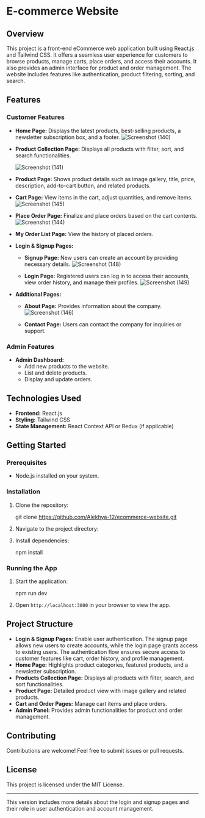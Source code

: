# **E-commerce Website**

## **Overview**
This project is a front-end eCommerce web application built using React.js and Tailwind CSS. It offers a seamless user experience for customers to browse products, manage carts, place orders, and access their accounts. It also provides an admin interface for product and order management. The website includes features like authentication, product filtering, sorting, and search.

## **Features**

### **Customer Features**
- **Home Page:** Displays the latest products, best-selling products, a newsletter subscription box, and a footer.
![Screenshot (140)](https://github.com/user-attachments/assets/906ef785-c6c3-405c-896a-5ae3e7244022)




- **Product Collection Page:** Displays all products with filter, sort, and search functionalities.

  ![Screenshot (141)](https://github.com/user-attachments/assets/d1c8daf0-43ee-4722-8fbd-beb2ea67a4db)

- **Product Page:** Shows product details such as image gallery, title, price, description, add-to-cart button, and related products.
- **Cart Page:** View items in the cart, adjust quantities, and remove items.
  ![Screenshot (145)](https://github.com/user-attachments/assets/90019ddf-e860-4ed3-a1a1-cf3fcdce6409)

- **Place Order Page:** Finalize and place orders based on the cart contents.
  ![Screenshot (144)](https://github.com/user-attachments/assets/b9438b54-7c80-4f81-8734-3809ba503dc1)


- **My Order List Page:** View the history of placed orders.
- **Login & Signup Pages:** 
  - **Signup Page:** New users can create an account by providing necessary details.
  ![Screenshot (148)](https://github.com/user-attachments/assets/07b37fd0-c5cd-4d4f-9c99-a47e2c763108)


  - **Login Page:** Registered users can log in to access their accounts, view order history, and manage their profiles.
    ![Screenshot (149)](https://github.com/user-attachments/assets/203258e3-f48f-4537-aabf-6f20e1b504fd)

- **Additional Pages:** 
  - **About Page:** Provides information about the company.
    ![Screenshot (146)](https://github.com/user-attachments/assets/03d9120c-0010-46c8-8a28-5ee81003c694)

  - **Contact Page:** Users can contact the company for inquiries or support.
    
### **Admin Features**
- **Admin Dashboard:** 
  - Add new products to the website.
  - List and delete products.
  - Display and update orders.

## **Technologies Used**
- **Frontend:** React.js
- **Styling:** Tailwind CSS
- **State Management:** React Context API or Redux (if applicable)

## **Getting Started**

### **Prerequisites**
- Node.js installed on your system.

### **Installation**
1. Clone the repository:
   
   git clone https://github.com/Alekhya-12/ecommerce-website.git

2. Navigate to the project directory:
   

3. Install dependencies:
  
   npm install


### **Running the App**
1. Start the application:
 
   npm run dev

2. Open `http://localhost:3000` in your browser to view the app.

## **Project Structure**
- **Login & Signup Pages:** Enable user authentication. The signup page allows new users to create accounts, while the login page grants access to existing users. The authentication flow ensures secure access to customer features like cart, order history, and profile management.
- **Home Page:** Highlights product categories, featured products, and a newsletter subscription.
- **Products Collection Page:** Displays all products with filter, search, and sort functionalities.
- **Product Page:** Detailed product view with image gallery and related products.
- **Cart and Order Pages:** Manage cart items and place orders.
- **Admin Panel:** Provides admin functionalities for product and order management.

## **Contributing**
Contributions are welcome! Feel free to submit issues or pull requests.

## **License**
This project is licensed under the MIT License.

---

This version includes more details about the login and signup pages and their role in user authentication and account management.
